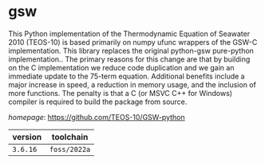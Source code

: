 # gsw

This Python implementation of the Thermodynamic Equation of  Seawater 2010 (TEOS-10) is based primarily on numpy ufunc wrappers of the GSW-C  implementation. This library replaces the original python-gsw pure-python  implementation.. The primary reasons for this change are that by building on  the C implementation we reduce code duplication and we gain an immediate update  to the 75-term equation. Additional benefits include a major increase in speed, a reduction in memory  usage, and the inclusion of more functions. The penalty is that a C  (or MSVC C++ for Windows) compiler is required to build the package from source.

*homepage*: <https://github.com/TEOS-10/GSW-python>

version | toolchain
--------|----------
``3.6.16`` | ``foss/2022a``
